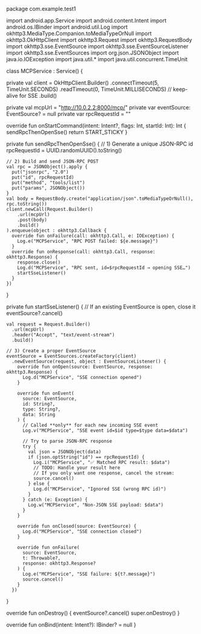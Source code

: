 package com.example.test1

import android.app.Service
import android.content.Intent
import android.os.IBinder
import android.util.Log
import okhttp3.MediaType.Companion.toMediaTypeOrNull
import okhttp3.OkHttpClient
import okhttp3.Request
import okhttp3.RequestBody
import okhttp3.sse.EventSource
import okhttp3.sse.EventSourceListener
import okhttp3.sse.EventSources
import org.json.JSONObject
import java.io.IOException
import java.util.*
import java.util.concurrent.TimeUnit

class MCPService : Service() {

  private val client = OkHttpClient.Builder()
    .connectTimeout(5, TimeUnit.SECONDS)
    .readTimeout(0, TimeUnit.MILLISECONDS) // keep-alive for SSE
    .build()

  private val mcpUrl = "http://10.0.2.2:8000/mcp/"
  private var eventSource: EventSource? = null
  private var rpcRequestId = ""

  override fun onStartCommand(intent: Intent?, flags: Int, startId: Int): Int {
    sendRpcThenOpenSse()
    return START_STICKY
  }

  private fun sendRpcThenOpenSse() {
    // 1) Generate a unique JSON-RPC id
    rpcRequestId = UUID.randomUUID().toString()

    // 2) Build and send JSON-RPC POST
    val rpc = JSONObject().apply {
      put("jsonrpc", "2.0")
      put("id", rpcRequestId)
      put("method", "tools/list")
      put("params", JSONObject())
    }
    val body = RequestBody.create("application/json".toMediaTypeOrNull(), rpc.toString())
    client.newCall(Request.Builder()
        .url(mcpUrl)
        .post(body)
        .build()
    ).enqueue(object : okhttp3.Callback {
      override fun onFailure(call: okhttp3.Call, e: IOException) {
        Log.e("MCPService", "RPC POST failed: ${e.message}")
      }
      override fun onResponse(call: okhttp3.Call, response: okhttp3.Response) {
        response.close()
        Log.d("MCPService", "RPC sent, id=$rpcRequestId → opening SSE…")
        startSseListener()
      }
    })
  }

  private fun startSseListener() {
    // If an existing EventSource is open, close it
    eventSource?.cancel()

    val request = Request.Builder()
      .url(mcpUrl)
      .header("Accept", "text/event-stream")
      .build()

    // 3) Create a proper EventSource
    eventSource = EventSources.createFactory(client)
      .newEventSource(request, object : EventSourceListener() {
        override fun onOpen(source: EventSource, response: okhttp3.Response) {
          Log.d("MCPService", "SSE connection opened")
        }

        override fun onEvent(
          source: EventSource,
          id: String?,
          type: String?,
          data: String
        ) {
          // Called **only** for each new incoming SSE event
          Log.v("MCPService", "SSE event id=$id type=$type data=$data")

          // Try to parse JSON-RPC response
          try {
            val json = JSONObject(data)
            if (json.optString("id") == rpcRequestId) {
              Log.i("MCPService", "✅ Matched RPC result: $data")
              // TODO: Handle your result here
              // If you only want one response, cancel the stream:
              source.cancel()
            } else {
              Log.d("MCPService", "Ignored SSE (wrong RPC id)")
            }
          } catch (e: Exception) {
            Log.w("MCPService", "Non‑JSON SSE payload: $data")
          }
        }

        override fun onClosed(source: EventSource) {
          Log.d("MCPService", "SSE connection closed")
        }

        override fun onFailure(
          source: EventSource,
          t: Throwable?,
          response: okhttp3.Response?
        ) {
          Log.e("MCPService", "SSE failure: ${t?.message}")
          source.cancel()
        }
      })
  }

  override fun onDestroy() {
    eventSource?.cancel()
    super.onDestroy()
  }

  override fun onBind(intent: Intent?): IBinder? = null
}
